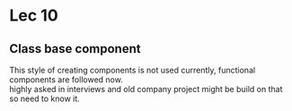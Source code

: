 # Lec 10

## Class base component

This style of creating components is not used currently, functional components are followed now.  
highly asked in interviews  and old company project might be build on that so need to know it.


